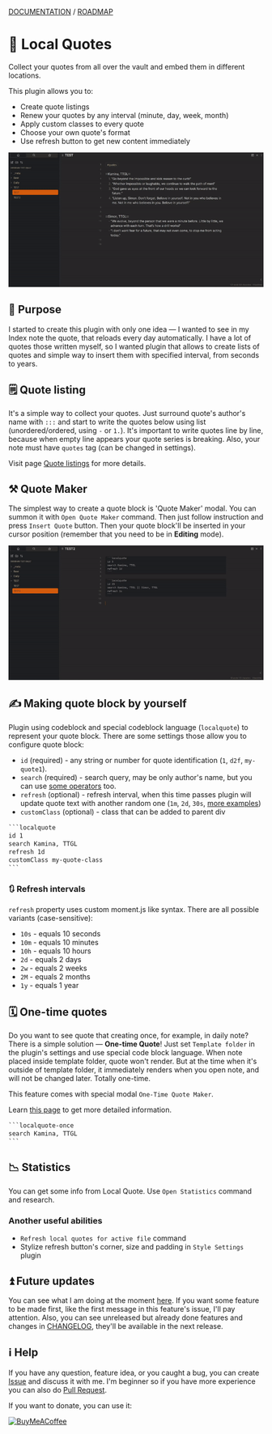 [DOCUMENTATION](https://decatetsu.github.io/local-quotes/) / [ROADMAP](https://trello.com/b/MqYn6s7h/obsidian-local-quotes)

# 📜 Local Quotes
Collect your quotes from all over the vault and embed them in different locations.

This plugin allows you to:
- Create quote listings
- Renew your quotes by any interval (minute, day, week, month)
- Apply custom classes to every quote
- Choose your own quote's format
- Use refresh button to get new content immediately

![demo](https://github.com/decatetsu/local-quotes/raw/master/assets/demo.gif)

## 🎯 Purpose
I started to create this plugin with only one idea — I wanted to see in my Index note
the quote, that reloads every day automatically. I have a lot of quotes those written myself, so I 
wanted plugin that allows to create lists of quotes and simple way to insert them
with specified interval, from seconds to years.

## 🗒️ Quote listing
It's a simple way to collect your quotes. Just surround quote's author's name with
`:::` and start to write the quotes below using list (unordered/ordered, using `-` or `1.`).
It's important to write quotes line by line, because when empty line appears
your quote series is breaking. Also, your note must have `quotes` tag (can be 
changed in settings).

Visit page [Quote listings](https://decatetsu.github.io/local-quotes/terms/quote-listings/) for more details.

## ⚒️ Quote Maker
The simplest way to create a quote block is 'Quote Maker' modal. You can summon it with
`Open Quote Maker` command. Then just follow instruction and press `Insert Quote`
button. Then your quote block'll be inserted in your cursor position (remember that
you need to be in **Editing** mode).

![modal](https://github.com/decatetsu/local-quotes/raw/master/assets/modal.gif)

## ✍️ Making quote block by yourself
Plugin using codeblock and special codeblock language (`localquote`) to
represent your quote block. There are some settings those allow you to
configure quote block:
- `id` (required) - any string or number for quote identification (`1`,
`d2f`, `my-quote1`).
- `search` (required) - search query, may be only author's name, but you can use 
[some operators](https://decatetsu.github.io/local-quotes/terms/search/) too.
- `refresh` (optional) - refresh interval, when this time passes plugin
will update quote text with another random one (`1m`, `2d`, `30s`, [more 
examples](#-refresh-intervals))
- `customClass` (optional) - class that can be added to parent div

````
```localquote
id 1
search Kamina, TTGL
refresh 1d
customClass my-quote-class
```
````

### 🔃 Refresh intervals
`refresh` property uses custom moment.js like syntax. There are all possible
variants (case-sensitive):
- `10s` - equals 10 seconds
- `10m` - equals 10 minutes
- `10h` - equals 10 hours
- `2d` - equals 2 days
- `2w` - equals 2 weeks
- `2M` - equals 2 months
- `1y` - equals 1 year

## 🗓 One-time quotes
Do you want to see quote that creating once, for example, in daily note? There is a simple
solution — **One-time Quote**! Just set `Template folder` in the plugin's settings and
use special code block language. When note placed inside template folder, quote won't
render. But at the time when it's outside of template folder, it immediately renders
when you open note, and will not be changed later. Totally one-time. 

This feature comes with special modal `One-Time Quote Maker`.

Learn [this page](https://decatetsu.github.io/local-quotes/block-types/one-time-quote-block/) to get more detailed information.

````
```localquote-once
search Kamina, TTGL
```
````

## 📉 Statistics
You can get some info from Local Quote. Use `Open Statistics` command and research.

### Another useful abilities
- `Refresh local quotes for active file` command
- Stylize refresh button's corner, size and padding in `Style Settings` plugin

## ⏫ Future updates
You can see what I am doing at the moment [here](https://trello.com/b/MqYn6s7h/obsidian-local-quotes). If you want some feature to be made first, like the first message in
this feature's issue, I'll pay attention. Also, you can see unreleased but already done features and changes in [CHANGELOG](CHANGELOG.md), they'll be available in the next release.

## ℹ️ Help
If you have any question, feature idea, or you caught a bug, you can create 
[Issue](https://github.com/decatetsu/local-quotes/issues) and discuss it with me. I'm beginner so if you have more
experience you can also do [Pull Request](https://github.com/decatetsu/local-quotes/pulls.com).

If you want to donate, you can use it:

[<img src="https://cdn.buymeacoffee.com/buttons/v2/default-violet.png" alt="BuyMeACoffee" width="100">](https://www.buymeacoffee.com/decatetsu)
